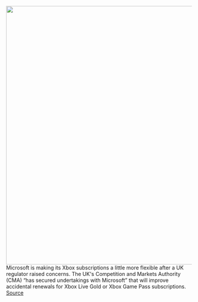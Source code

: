 <img src='https://cdn.vox-cdn.com/thumbor/KvgUMNE7Uv9J6mZpqQfR2Q1xO3I=/0x0:2040x1360/1200x800/filters:focal(857x517:1183x843)/cdn.vox-cdn.com/uploads/chorus_image/image/70439967/acastro_210429_1777_0003.0.jpg' width='700px' /><br/>
Microsoft is making its Xbox subscriptions a little more flexible after a UK regulator raised concerns. The UK's Competition and Markets Authority (CMA) “has secured undertakings with Microsoft” that will improve accidental renewals for Xbox Live Gold or Xbox Game Pass subscriptions.
<a href='https://www.theverge.com/2022/1/27/22904713/microsoft-xbox-subscriptions-changes-uk-cma-regulator'> Source <a/>